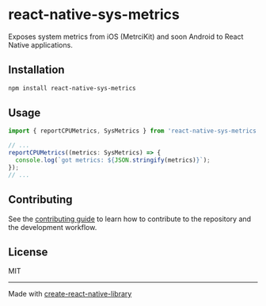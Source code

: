 # react-native-sys-metrics

Exposes system metrics from iOS (MetrciKit) and soon Android to React Native applications. 



## Installation

```sh
npm install react-native-sys-metrics
```

## Usage

```js
import { reportCPUMetrics, SysMetrics } from 'react-native-sys-metrics';

// ...
reportCPUMetrics((metrics: SysMetrics) => {
  console.log(`got metrics: ${JSON.stringify(metrics)}`);
});
// ...
```

## Contributing

See the [contributing guide](CONTRIBUTING.md) to learn how to contribute to the repository and the development workflow.

## License

MIT

---

Made with [create-react-native-library](https://github.com/callstack/react-native-builder-bob)
